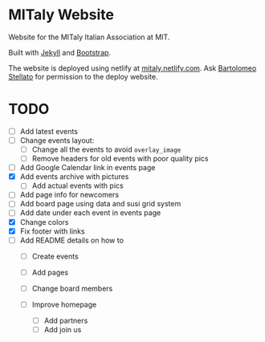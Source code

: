 # MITaly Website

Website for the MITaly Italian Association at MIT.

Built with [Jekyll](https://jekyllrb.com/) and [Bootstrap](http://getbootstrap.com/).


The website is deployed using netlify at [mitaly.netlify.com](http://mitaly.netlify.com). Ask [Bartolomeo Stellato](bartolomeo.stellato@gmail.com) for permission to the deploy website.

# TODO


- [ ] Add latest events
- [ ] Change events layout:
  - [ ] Change all the events to avoid `overlay_image`
  - [ ] Remove headers for old events with poor quality pics
- [ ] Add Google Calendar link in events page
- [x] Add events archive with pictures
  - [ ] Add actual events with pics
- [ ] Add page info for newcomers
- [ ] Add board page using data and susi grid system
- [ ] Add date under each event in events page
- [x] Change colors
- [x] Fix footer with links
- [ ] Add README details on how to
  - [ ] Create events
  - [ ] Add pages
  - [ ] Change board members

  - [ ] Improve homepage
  	- [ ] Add partners
	- [ ] Add join us
